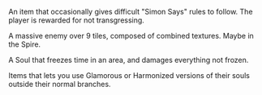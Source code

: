 An item that occasionally gives difficult "Simon Says" rules to follow. The player is rewarded for not transgressing.

A massive enemy over 9 tiles, composed of combined textures. Maybe in the Spire.

A Soul that freezes time in an area, and damages everything not frozen.

Items that lets you use Glamorous or Harmonized versions of their souls outside their normal branches.